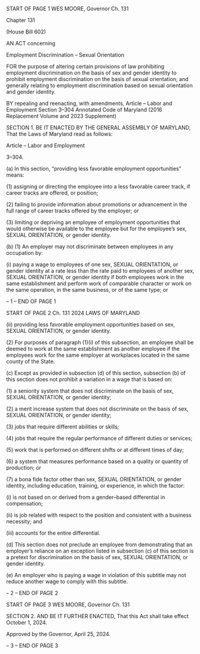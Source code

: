START OF PAGE 1
WES MOORE, Governor Ch. 131

Chapter 131

(House Bill 602)

AN ACT concerning

Employment Discrimination – Sexual Orientation

FOR the purpose of altering certain provisions of law prohibiting employment
discrimination on the basis of sex and gender identity to prohibit employment
discrimination on the basis of sexual orientation; and generally relating to
employment discrimination based on sexual orientation and gender identity.

BY repealing and reenacting, with amendments,
Article – Labor and Employment
Section 3–304
Annotated Code of Maryland
(2016 Replacement Volume and 2023 Supplement)

SECTION 1. BE IT ENACTED BY THE GENERAL ASSEMBLY OF MARYLAND,
That the Laws of Maryland read as follows:

Article – Labor and Employment

3–304.

(a) In this section, “providing less favorable employment opportunities” means:

(1) assigning or directing the employee into a less favorable career track, if
career tracks are offered, or position;

(2) failing to provide information about promotions or advancement in the
full range of career tracks offered by the employer; or

(3) limiting or depriving an employee of employment opportunities that
would otherwise be available to the employee but for the employee’s sex, SEXUAL
ORIENTATION, or gender identity.

(b) (1) An employer may not discriminate between employees in any
occupation by:

(i) paying a wage to employees of one sex, SEXUAL ORIENTATION,
or gender identity at a rate less than the rate paid to employees of another sex, SEXUAL
ORIENTATION, or gender identity if both employees work in the same establishment and
perform work of comparable character or work on the same operation, in the same business,
or of the same type; or

– 1 –
END OF PAGE 1

START OF PAGE 2
Ch. 131 2024 LAWS OF MARYLAND

(ii) providing less favorable employment opportunities based on sex,
SEXUAL ORIENTATION, or gender identity.

(2) For purposes of paragraph (1)(i) of this subsection, an employee shall
be deemed to work at the same establishment as another employee if the employees work
for the same employer at workplaces located in the same county of the State.

(c) Except as provided in subsection (d) of this section, subsection (b) of this
section does not prohibit a variation in a wage that is based on:

(1) a seniority system that does not discriminate on the basis of sex,
SEXUAL ORIENTATION, or gender identity;

(2) a merit increase system that does not discriminate on the basis of sex,
SEXUAL ORIENTATION, or gender identity;

(3) jobs that require different abilities or skills;

(4) jobs that require the regular performance of different duties or services;

(5) work that is performed on different shifts or at different times of day;

(6) a system that measures performance based on a quality or quantity of
production; or

(7) a bona fide factor other than sex, SEXUAL ORIENTATION, or gender
identity, including education, training, or experience, in which the factor:

(i) is not based on or derived from a gender–based differential in
compensation;

(ii) is job related with respect to the position and consistent with a
business necessity; and

(iii) accounts for the entire differential.

(d) This section does not preclude an employee from demonstrating that an
employer’s reliance on an exception listed in subsection (c) of this section is a pretext for
discrimination on the basis of sex, SEXUAL ORIENTATION, or gender identity.

(e) An employer who is paying a wage in violation of this subtitle may not reduce
another wage to comply with this subtitle.

– 2 –
END OF PAGE 2

START OF PAGE 3
WES MOORE, Governor Ch. 131

SECTION 2. AND BE IT FURTHER ENACTED, That this Act shall take effect
October 1, 2024.

Approved by the Governor, April 25, 2024.

– 3 –
END OF PAGE 3